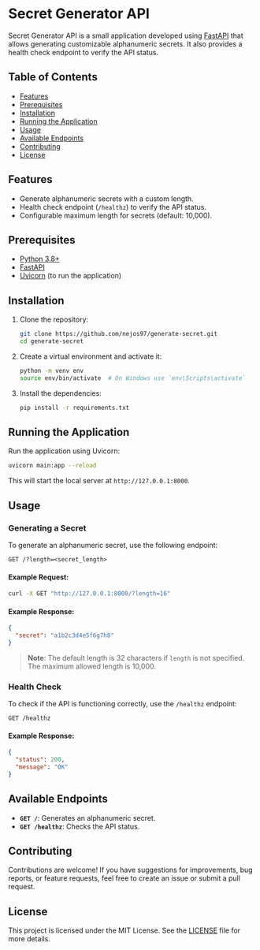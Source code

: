 # Secret Generator API

Secret Generator API is a small application developed using [FastAPI](https://fastapi.tiangolo.com/) that allows generating customizable alphanumeric secrets. It also provides a health check endpoint to verify the API status.

## Table of Contents
- [Features](#features)
- [Prerequisites](#prerequisites)
- [Installation](#installation)
- [Running the Application](#running-the-application)
- [Usage](#usage)
- [Available Endpoints](#available-endpoints)
- [Contributing](#contributing)
- [License](#license)

## Features

- Generate alphanumeric secrets with a custom length.
- Health check endpoint (`/healthz`) to verify the API status.
- Configurable maximum length for secrets (default: 10,000).

## Prerequisites

- [Python 3.8+](https://www.python.org/downloads/)
- [FastAPI](https://fastapi.tiangolo.com/)
- [Uvicorn](https://www.uvicorn.org/) (to run the application)

## Installation

1. Clone the repository:

   ```bash
   git clone https://github.com/nejos97/generate-secret.git
   cd generate-secret
   ```

2. Create a virtual environment and activate it:

   ```bash
   python -m venv env
   source env/bin/activate  # On Windows use `env\Scripts\activate`
   ```

3. Install the dependencies:

   ```bash
   pip install -r requirements.txt
   ```

## Running the Application

Run the application using Uvicorn:

```bash
uvicorn main:app --reload
```

This will start the local server at `http://127.0.0.1:8000`.

## Usage

### Generating a Secret

To generate an alphanumeric secret, use the following endpoint:

```http
GET /?length=<secret_length>
```

#### Example Request:

```bash
curl -X GET "http://127.0.0.1:8000/?length=16"
```

#### Example Response:

```json
{
  "secret": "a1b2c3d4e5f6g7h8"
}
```

> **Note**: The default length is 32 characters if `length` is not specified. The maximum allowed length is 10,000.

### Health Check

To check if the API is functioning correctly, use the `/healthz` endpoint:

```http
GET /healthz
```

#### Example Response:

```json
{
  "status": 200,
  "message": "OK"
}
```

## Available Endpoints

- **`GET /`**: Generates an alphanumeric secret.
- **`GET /healthz`**: Checks the API status.

## Contributing

Contributions are welcome! If you have suggestions for improvements, bug reports, or feature requests, feel free to create an issue or submit a pull request.

## License

This project is licensed under the MIT License. See the [LICENSE](LICENSE) file for more details.
